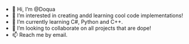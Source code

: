 - 👋 Hi, I’m @Doqua
- 👀 I’m interested in creating andd learning cool code implementations!
- 🌱 I’m currently learning C#, Python and C++.
- 💞️ I’m looking to collaborate on all projects that are dope!
- 📫 Reach me by email.

<!---
Doqua/Doqua is a ✨ special ✨ repository because its `README.md` (this file) appears on your GitHub profile.
You can click the Preview link to take a look at your changes.
--->

